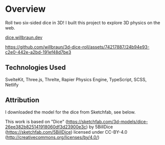 # Overview

Roll two six-sided dice in 3D! I built this project to explore 3D physics on the web.

[dice.willbraun.dev](https://dice.willbraun.dev)


https://github.com/willbraun/3d-dice-roll/assets/74217887/24b94e93-c2e0-442e-a2bd-191ef48d7be3


## Technologies Used

SvelteKit, Three.js, Threlte, Rapier Physics Engine, TypeScript, SCSS, Netlify

## Attribution

I downloaded the model for the dice from Sketchfab, see below.

This work is based on "Dice" (https://sketchfab.com/3d-models/dice-26ee382b825141918060df3d23900e3c) by 5BillDice (https://sketchfab.com/5BillDice) licensed under CC-BY-4.0 (http://creativecommons.org/licenses/by/4.0/)
